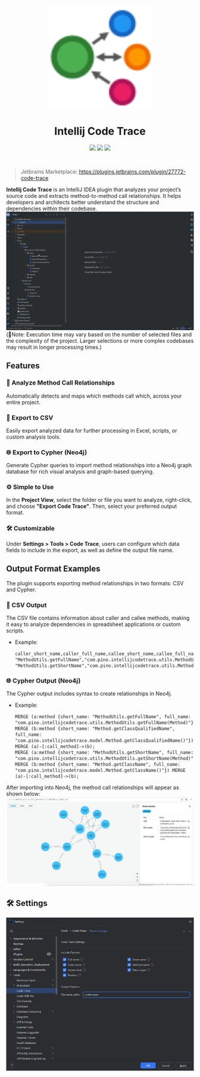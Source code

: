 <div align="center">
    <a href="https://plugins.jetbrains.com/plugin/27772-code-trace">
        <img src="./src/main/resources/META-INF/pluginIcon.svg" width="280" height="280" alt="logo"/>
    </a>
</div>

<h1 align="center">Intellij Code Trace</h1>

<p align="center">
<a href="https://plugins.jetbrains.com/plugin/27772-code-trace"><img src="https://img.shields.io/jetbrains/plugin/r/stars/27772?style=flat-square"></a>
<a href="https://plugins.jetbrains.com/plugin/27772-code-trace"><img src="https://img.shields.io/jetbrains/plugin/d/27772-code-trace.svg?style=flat-square"></a>
<a href="https://plugins.jetbrains.com/plugin/27772-code-trace"><img src="https://img.shields.io/jetbrains/plugin/v/27772-code-trace.svg?style=flat-square"></a>
</p>

<br>

> Jetbrains Marketplace: https://plugins.jetbrains.com/plugin/27772-code-trace

<b>Intellij Code Trace</b> is an IntelliJ IDEA plugin that analyzes your project’s source code and extracts method-to-method call relationships. 
It helps developers and architects better understand the structure and dependencies within their codebase.
<br>
![demo.gif](pic/demo.gif)
<br>
(📝Note: Execution time may vary based on the number of selected files and the complexity of the project. Larger selections or more complex codebases may result in longer processing times.)


## Features
### 🔗 Analyze Method Call Relationships
Automatically detects and maps which methods call which, across your entire project.

### 📄 Export to CSV
Easily export analyzed data for further processing in Excel, scripts, or custom analysis tools.

### 🌐 Export to Cypher (Neo4j)
Generate Cypher queries to import method relationships into a Neo4j graph database for rich visual analysis and graph-based querying.

### ⚙️ Simple to Use
In the <b>Project View</b>, select the folder or file you want to analyze, right-click, and choose <b>"Export Code Trace"</b>. Then, select your preferred output format.

### 🛠️ Customizable
Under <b>Settings > Tools > Code Trace</b>, users can configure which data fields to include in the export, as well as define the output file name.

## Output Format Examples
The plugin supports exporting method relationships in two formats: CSV and Cypher.

### 📄 CSV Output
The CSV file contains information about caller and callee methods, making it easy to analyze dependencies in spreadsheet applications or custom scripts. <br/>
- Example:
    ```csv
    caller_short_name,caller_full_name,callee_short_name,callee_full_name
    "MethodUtils.getFullName","com.pino.intellijcodetrace.utils.MethodUtils.getFullName(Method)","Method.getClassQualifiedName","com.pino.intellijcodetrace.model.Method.getClassQualifiedName()"
    "MethodUtils.getShortName","com.pino.intellijcodetrace.utils.MethodUtils.getShortName(Method)","Method.getClassName","com.pino.intellijcodetrace.model.Method.getClassName()"
    ```

### 🌐 Cypher Output (Neo4j)
The Cypher output includes syntax to create relationships in Neo4j. <br/>
- Example:
    ```cypher
    MERGE (a:method {short_name: "MethodUtils.getFullName", full_name: "com.pino.intellijcodetrace.utils.MethodUtils.getFullName(Method)"}) MERGE (b:method {short_name: "Method.getClassQualifiedName", full_name: "com.pino.intellijcodetrace.model.Method.getClassQualifiedName()"}) MERGE (a)-[:call_method]->(b);
    MERGE (a:method {short_name: "MethodUtils.getShortName", full_name: "com.pino.intellijcodetrace.utils.MethodUtils.getShortName(Method)"}) MERGE (b:method {short_name: "Method.getClassName", full_name: "com.pino.intellijcodetrace.model.Method.getClassName()"}) MERGE (a)-[:call_method]->(b);
    ```

After importing into Neo4j, the method call relationships will appear as shown below: <br/>
![neo4j.png](pic%2Fneo4j.png)

## 🛠️ Settings
![settings.png](pic/settings.png)
